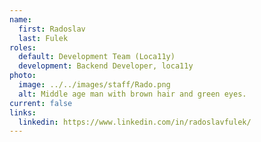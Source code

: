 ```yaml
---
name:
  first: Radoslav
  last: Fulek
roles:
  default: Development Team (Loca11y)
  development: Backend Developer, loca11y
photo:
  image: ../../images/staff/Rado.png
  alt: Middle age man with brown hair and green eyes.
current: false
links:
  linkedin: https://www.linkedin.com/in/radoslavfulek/
---
```

